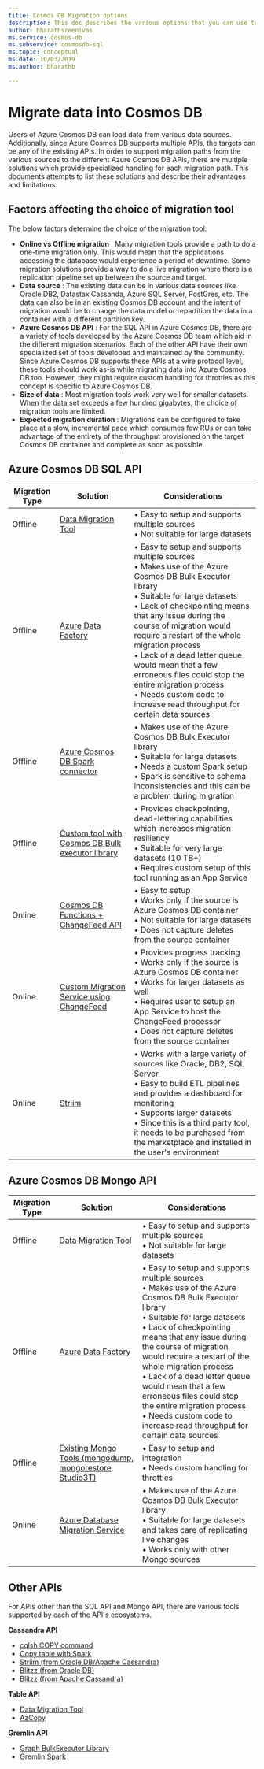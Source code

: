 ```yaml
---
title: Cosmos DB Migration options
description: This doc describes the various options that you can use to migrate data into Cosmos DB
author: bharathsreenivas
ms.service: cosmos-db
ms.subservice: cosmosdb-sql
ms.topic: conceptual
ms.date: 10/03/2019
ms.author: bharathb

---
```

# Migrate data into Cosmos DB

Users of Azure Cosmos DB can load data from various data sources. Additionally, since Azure Cosmos DB supports multiple APIs, the targets can be any of the existing APIs. In order to support migration paths from the various sources to the different Azure Cosmos DB APIs, there are multiple solutions which provide specialized handling for each migration path. This documents attempts to list these solutions and describe their advantages and limitations.

## Factors affecting the choice of migration tool

The below factors determine the choice of the migration tool:
* **Online vs Offline migration** : Many migration tools provide a path to do a one-time migration only. This would mean that the applications accessing the database would experience a period of downtime. Some migration solutions provide a way to do a live migration where there is a replication pipeline set up between the source and target. 
* **Data source** : The existing data can be in various data sources like Oracle DB2, Datastax Cassanda, Azure SQL Server, PostGres, etc. The data can also be in an existing Cosmos DB account and the intent of migration would be to change the data model or repartition the data in a container with a different partition key.
* **Azure Cosmos DB API** : For the SQL API in Azure Cosmos DB, there are a variety of tools developed by the Azure Cosmos DB team which aid in the different migration scenarios. Each of the other API have their own specialized set of tools developed and maintained by the community. Since Azure Cosmos DB supports these APIs at a wire protocol level, these tools should work as-is while migrating data into Azure Cosmos DB too. However, they might require custom handling for throttles as this concept is specific to Azure Cosmos DB.
* **Size of data** : Most migration tools work very well for smaller datasets. When the data set exceeds a few hundred gigabytes, the choice of migration tools are limited. 
* **Expected migration duration** : Migrations can be configured to take place at a slow, incremental pace which consumes few RUs or can take advantage of the entirety of the throughput provisioned on the target Cosmos DB container and complete as soon as possible. 

## Azure Cosmos DB SQL API
|**Migration Type**|**Solution**|**Considerations**|
|---------|---------|---------|
|Offline|[Data Migration Tool](https://docs.microsoft.com/azure/cosmos-db/import-data)|&bull; Easy to setup and supports multiple sources <br/>&bull; Not suitable for large datasets|
|Offline|[Azure Data Factory](https://docs.microsoft.com/azure/data-factory/connector-azure-cosmos-db)|&bull; Easy to setup and supports multiple sources <br/>&bull; Makes use of the Azure Cosmos DB Bulk Executor library <br/>&bull; Suitable for large datasets <br/>&bull; Lack of checkpointing means that any issue during the course of migration would require a restart of the whole migration process<br/>&bull; Lack of a dead letter queue would mean that a few erroneous files could stop the entire migration process <br/>&bull; Needs custom code to increase read throughput for certain data sources|
|Offline|[Azure Cosmos DB Spark connector](https://docs.microsoft.com/azure/cosmos-db/spark-connector)|&bull; Makes use of the Azure Cosmos DB Bulk Executor library <br/>&bull; Suitable for large datasets <br/>&bull; Needs a custom Spark setup <br/>&bull; Spark is sensitive to schema inconsistencies and this can be a problem during migration |
|Offline|[Custom tool with Cosmos DB Bulk executor library](https://docs.microsoft.com/azure/cosmos-db/migrate-cosmosdb-data)|&bull; Provides checkpointing, dead-lettering capabilities which increases migration resiliency <br/>&bull; Suitable for very large datasets (10 TB+)  <br/>&bull; Requires custom setup of this tool running as an App Service |
|Online|[Cosmos DB Functions + ChangeFeed API](https://docs.microsoft.com/azure/cosmos-db/change-feed-functions)|&bull; Easy to setup <br/>&bull; Works only if the source is Azure Cosmos DB container <br/>&bull; Not suitable for large datasets <br/>&bull; Does not capture deletes from the source container |
|Online|[Custom Migration Service using ChangeFeed](https://aka.ms/CosmosDBMigrationSample)|&bull; Provides progress tracking <br/>&bull; Works only if the source is Azure Cosmos DB container <br/>&bull; Works for larger datasets as well <br/>&bull; Requires user to setup an App Service to host the ChangeFeed processor <br/>&bull; Does not capture deletes from the source container|
|Online|[Striim](https://docs.microsoft.com/en-us/azure/cosmos-db/cosmosdb-sql-api-migrate-data-striim)|&bull; Works with a large variety of sources like Oracle, DB2, SQL Server <br/>&bull; Easy to build ETL pipelines and provides a dashboard for monitoring <br/>&bull; Supports larger datasets <br/>&bull; Since this is a third party tool, it needs to be purchased from the marketplace and installed in the user's environment|

## Azure Cosmos DB Mongo API
|**Migration Type**|**Solution**|**Considerations**|
|---------|---------|---------|
|Offline|[Data Migration Tool](https://docs.microsoft.com/azure/cosmos-db/import-data)|&bull; Easy to setup and supports multiple sources <br/>&bull; Not suitable for large datasets|
|Offline|[Azure Data Factory](https://docs.microsoft.com/azure/data-factory/connector-azure-cosmos-db)|&bull; Easy to setup and supports multiple sources <br/>&bull; Makes use of the Azure Cosmos DB Bulk Executor library <br/>&bull; Suitable for large datasets <br/>&bull; Lack of checkpointing means that any issue during the course of migration would require a restart of the whole migration process<br/>&bull; Lack of a dead letter queue would mean that a few erroneous files could stop the entire migration process <br/>&bull; Needs custom code to increase read throughput for certain data sources|
|Offline|[Existing Mongo Tools (mongodump, mongorestore, Studio3T)](https://azure.microsoft.com/resources/videos/using-mongodb-tools-with-azure-cosmos-db/)|&bull; Easy to setup and integration <br/>&bull; Needs custom handling for throttles|
|Online|[Azure Database Migration Service](https://docs.microsoft.com/azure/dms/tutorial-mongodb-cosmos-db-online)|&bull; Makes use of the Azure Cosmos DB Bulk Executor library <br/>&bull; Suitable for large datasets and takes care of replicating live changes <br/>&bull; Works only with other Mongo sources|


## Other APIs
For APIs other than the SQL API and Mongo API, there are various tools supported by each of the API's ecosystems. 

**Cassandra API**
* [cqlsh COPY command](https://docs.microsoft.com/azure/cosmos-db/cassandra-import-data#migrate-data-using-cqlsh-copy-command)
* [Copy table with Spark](https://docs.microsoft.com/azure/cosmos-db/cassandra-import-data#migrate-data-using-spark) 
* [Striim (from Oracle DB/Apache Cassandra)](https://docs.microsoft.com/azure/cosmos-db/cosmosdb-cassandra-api-migrate-data-striim)
* [Blitzz (from Oracle DB)](https://docs.microsoft.com/azure/cosmos-db/oracle-migrate-cosmos-db-blitzz)
* [Blitzz (from Apache Cassandra)](https://docs.microsoft.com/azure/cosmos-db/cassandra-migrate-cosmos-db-blitzz)

**Table API** 
* [Data Migration Tool](https://docs.microsoft.com/azure/cosmos-db/table-import#data-migration-tool)
* [AzCopy](https://docs.microsoft.com/azure/cosmos-db/table-import#migrate-data-by-using-azcopy)

**Gremlin API**
* [Graph BulkExecutor Library](https://docs.microsoft.com/azure/cosmos-db/bulk-executor-graph-dotnet)
* [Gremlin Spark](https://github.com/Azure/azure-cosmosdb-spark/blob/2.4/samples/graphframes/main.scala) 
